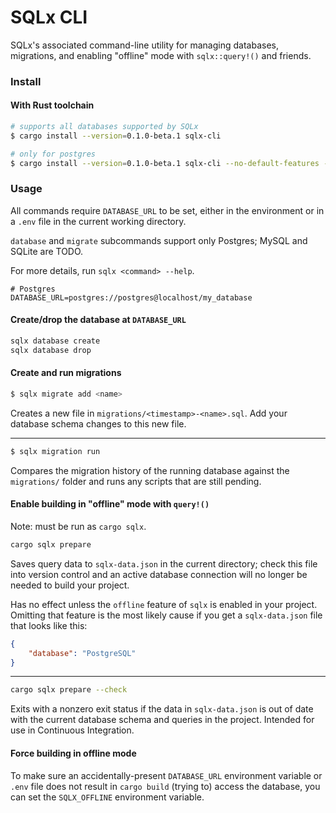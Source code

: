 # SQLx CLI

SQLx's associated command-line utility for managing databases, migrations, and enabling "offline"
mode with `sqlx::query!()` and friends.

### Install

#### With Rust toolchain

```bash
# supports all databases supported by SQLx
$ cargo install --version=0.1.0-beta.1 sqlx-cli

# only for postgres
$ cargo install --version=0.1.0-beta.1 sqlx-cli --no-default-features --features postgres
```

### Usage

All commands require `DATABASE_URL` to be set, either in the environment or in a `.env` file
in the current working directory.

`database` and `migrate` subcommands support only Postgres; MySQL and SQLite are TODO.

For more details, run `sqlx <command> --help`.

```dotenv
# Postgres
DATABASE_URL=postgres://postgres@localhost/my_database
```

#### Create/drop the database at `DATABASE_URL`

```bash
sqlx database create
sqlx database drop
```

#### Create and run migrations

```bash
$ sqlx migrate add <name>
```
Creates a new file in `migrations/<timestamp>-<name>.sql`. Add your database schema changes to
this new file.

---
```bash
$ sqlx migration run
```
Compares the migration history of the running database against the `migrations/` folder and runs
any scripts that are still pending.

#### Enable building in "offline" mode with `query!()`

Note: must be run as `cargo sqlx`.

```bash
cargo sqlx prepare
```
Saves query data to `sqlx-data.json` in the current directory; check this file into version control
and an active database connection will no longer be needed to build your project.

Has no effect unless the `offline` feature of `sqlx` is enabled in your project. Omitting that feature is the most likely cause if you get a `sqlx-data.json` file that looks like this:

```json
{
    "database": "PostgreSQL"
}
```

----
```bash
cargo sqlx prepare --check
```
Exits with a nonzero exit status if the data in `sqlx-data.json` is out of date with the current
database schema and queries in the project. Intended for use in Continuous Integration.

#### Force building in offline mode

To make sure an accidentally-present `DATABASE_URL` environment variable or `.env` file does not
result in `cargo build` (trying to) access the database, you can set the `SQLX_OFFLINE` environment
variable.
